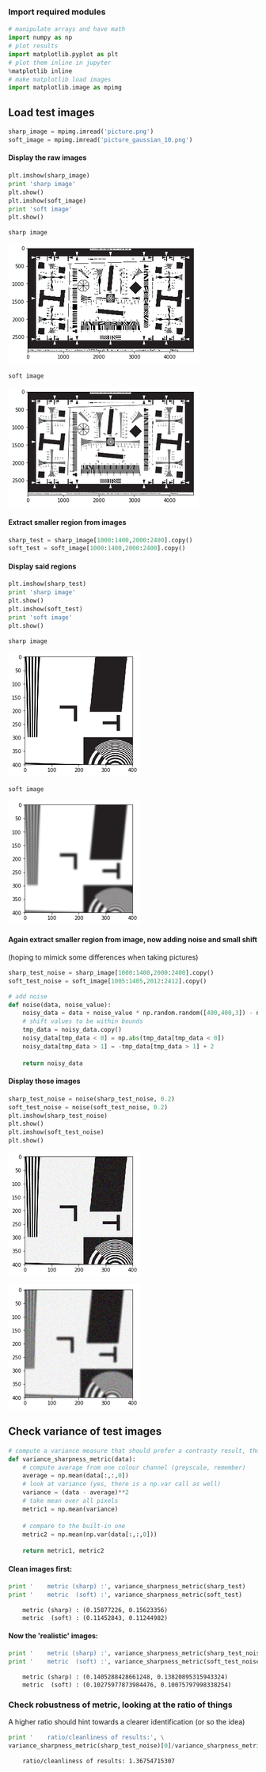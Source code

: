 
### Import required modules


```python
# manipulate arrays and have math
import numpy as np
# plot results
import matplotlib.pyplot as plt
# plot them inline in jupyter
%matplotlib inline
# make matplotlib load images
import matplotlib.image as mpimg
```

## Load  test images


```python
sharp_image = mpimg.imread('picture.png')
soft_image = mpimg.imread('picture_gaussian_10.png')
```

#### Display the raw images


```python
plt.imshow(sharp_image)
print 'sharp image'
plt.show()
plt.imshow(soft_image)
print 'soft image'
plt.show()
```

    sharp image



![png](output_5_1.png)


    soft image



![png](output_5_3.png)


#### Extract smaller region from images


```python
sharp_test = sharp_image[1000:1400,2000:2400].copy()
soft_test = soft_image[1000:1400,2000:2400].copy()
```

#### Display said regions


```python
plt.imshow(sharp_test)
print 'sharp image'
plt.show()
plt.imshow(soft_test)
print 'soft image'
plt.show()
```

    sharp image



![png](output_9_1.png)


    soft image



![png](output_9_3.png)


#### Again extract smaller region from image, now adding noise and small shift
(hoping to mimick some differences when taking pictures)


```python
sharp_test_noise = sharp_image[1000:1400,2000:2400].copy()
soft_test_noise = soft_image[1005:1405,2012:2412].copy()
```


```python
# add noise
def noise(data, noise_value):
    noisy_data = data + noise_value * np.random.random([400,400,3]) - noise_value/2
    # shift values to be within bounds
    tmp_data = noisy_data.copy()
    noisy_data[tmp_data < 0] = np.abs(tmp_data[tmp_data < 0])
    noisy_data[tmp_data > 1] = -tmp_data[tmp_data > 1] + 2
    
    return noisy_data
```

#### Display those images


```python
sharp_test_noise = noise(sharp_test_noise, 0.2)
soft_test_noise = noise(soft_test_noise, 0.2)
plt.imshow(sharp_test_noise)
plt.show()
plt.imshow(soft_test_noise)
plt.show()
```


![png](output_14_0.png)



![png](output_14_1.png)


## Check variance of test images


```python
# compute a variance measure that should prefer a contrasty result, thus a sharper one
def variance_sharpness_metric(data):
    # compute average from one colour channel (greyscale, remember)
    average = np.mean(data[:,:,0])
    # look at variance (yes, there is a np.var call as well)
    variance = (data - average)**2
    # take mean over all pixels
    metric1 = np.mean(variance)
    
    # compare to the built-in one
    metric2 = np.mean(np.var(data[:,:,0]))
    
    return metric1, metric2
```

#### Clean images first:


```python
print '    metric (sharp) :', variance_sharpness_metric(sharp_test)
print '    metric  (soft) :', variance_sharpness_metric(soft_test)
```

        metric (sharp) : (0.15877226, 0.15623356)
        metric  (soft) : (0.11452843, 0.11244982)


#### Now the 'realistic' images:


```python
print '    metric (sharp) :', variance_sharpness_metric(sharp_test_noise)
print '    metric  (soft) :', variance_sharpness_metric(soft_test_noise)
```

        metric (sharp) : (0.1405288428661248, 0.13820895315943324)
        metric  (soft) : (0.10275977873984476, 0.10075797998338254)


### Check robustness of metric, looking at the ratio of things
A higher ratio should hint towards a clearer identification (or so the idea)


```python
print '    ratio/cleanliness of results:', \
variance_sharpness_metric(sharp_test_noise)[0]/variance_sharpness_metric(soft_test_noise)[0]
```

        ratio/cleanliness of results: 1.36754715307



```python

```
